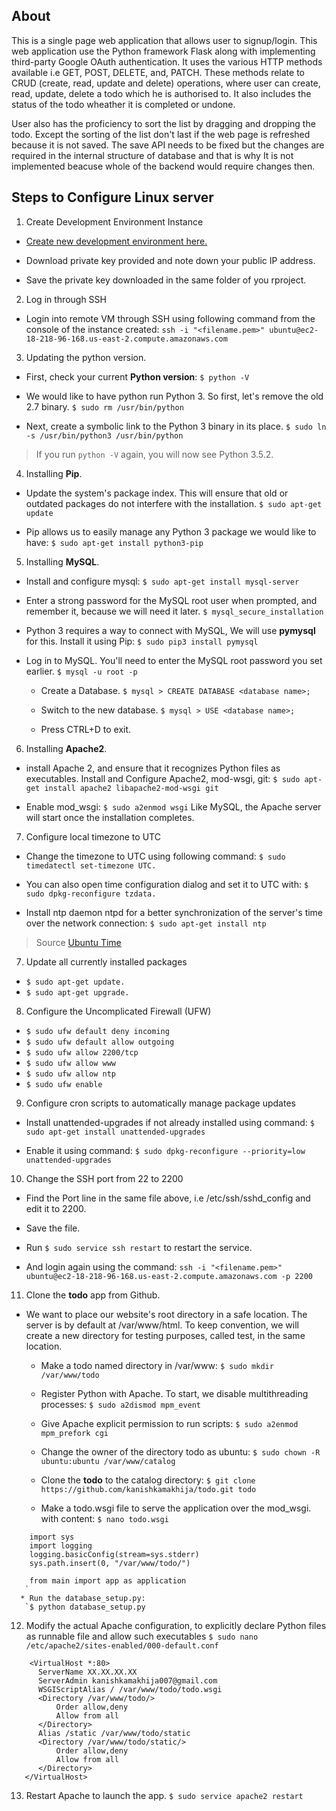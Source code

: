## About
This is a single page web application that allows user to signup/login. This web application use the Python framework Flask
along with implementing third-party Google OAuth authentication. It uses the various HTTP methods available i.e GET, POST, 
DELETE, and, PATCH. These methods relate to CRUD (create, read, update and delete) operations, where user can create, read,
update, delete a todo which he is authorised to. It also includes the status of the todo wheather it is completed or undone.

User also has the proficiency to sort the list by dragging and dropping the todo. Except the sorting of the list don't last
if the web page is refreshed because it is not saved. The save API needs to be fixed but the changes are required in the 
internal structure of database and that is why It is not implemented beacuse whole of the backend would require changes then.

## Steps to Configure Linux server

1. Create Development Environment Instance

 * [Create new development environment here.](https://signin.aws.amazon.com/signin?client_id=arn%3Aaws%3Aiam%3A%3A015428540659%3Auser%2Fhomepage&redirect_uri=https%3A%2F%2Fconsole.aws.amazon.com%2Fconsole%2Fhome%3Fstate%3DhashArgs%2523%26isauthcode%3Dtrue&page=resolve)

* Download private key provided and note down your public IP address.

* Save the private key downloaded in the same folder of you rproject.

2. Log in through SSH

 * Login into remote VM through SSH using following command from the console of the instance created:
   `ssh -i "<filename.pem>" ubuntu@ec2-18-218-96-168.us-east-2.compute.amazonaws.com`

3. Updating the python version.

 * First, check your current **Python version**:
  `$ python -V`

* We would like to have python run Python 3. So first, let's remove the old 2.7 binary.
  `$ sudo rm /usr/bin/python`

* Next, create a symbolic link to the Python 3 binary in its place.
  `$ sudo ln -s /usr/bin/python3 /usr/bin/python`
 
 > If you run `python -V` again, you will now see Python 3.5.2.
 
 4. Installing **Pip**.

* Update the system's package index. This will ensure that old or outdated packages do not interfere with the installation.
    `$ sudo apt-get update`

* Pip allows us to easily manage any Python 3 package we would like to have:
    `$ sudo apt-get install python3-pip`
    
    
5. Installing **MySQL**.

* Install and configure mysql:
   `$ sudo apt-get install mysql-server`
    
* Enter a strong password for the MySQL root user when prompted, and remember it, because we will need it later.
`$ mysql_secure_installation`

* Python 3 requires a way to connect with MySQL, We will use **pymysql** for this. Install it using Pip:
`$ sudo pip3 install pymysql`

* Log in to MySQL. You'll need to enter the MySQL root password you set earlier.
  `$ mysql -u root -p`

  * Create a Database.
   `$ mysql > CREATE DATABASE <database name>;`
  
  * Switch to the new database.
    `$ mysql > USE <database name>;`
  
  * Press CTRL+D to exit. 

 6. Installing **Apache2**.
  *  install Apache 2, and ensure that it recognizes Python files as executables. Install and Configure Apache2, mod-wsgi,        git:
    `$ sudo apt-get install apache2 libapache2-mod-wsgi git`
  
  * Enable mod_wsgi:
    `$ sudo a2enmod wsgi`
    Like MySQL, the Apache server will start once the installation completes.

 7. Configure local timezone to UTC

 * Change the timezone to UTC using following command:
 `$ sudo timedatectl set-timezone UTC.`
 
 * You can also open time configuration dialog and set it to UTC with:
 `$ sudo dpkg-reconfigure tzdata.`
 
 * Install ntp daemon ntpd for a better synchronization of the server's time over the network connection:
 `$ sudo apt-get install ntp`

> Source [Ubuntu Time](https://help.ubuntu.com/community/UbuntuTime)

7. Update all currently installed packages

 * `$ sudo apt-get update.`
 * `$ sudo apt-get upgrade.`

8. Configure the Uncomplicated Firewall (UFW)

 * `$ sudo ufw default deny incoming`
 * `$ sudo ufw default allow outgoing`
 * `$ sudo ufw allow 2200/tcp`
 * `$ sudo ufw allow www`
 * `$ sudo ufw allow ntp`
 * `$ sudo ufw enable`

9. Configure cron scripts to automatically manage package updates

 * Install unattended-upgrades if not already installed using command:
 `$ sudo apt-get install unattended-upgrades`
 
 * Enable it using command:
 `$ sudo dpkg-reconfigure --priority=low unattended-upgrades`

10. Change the SSH port from 22 to 2200

 * Find the Port line in the same file above, i.e /etc/ssh/sshd_config and edit it to 2200.
 
 * Save the file.
 
 * Run `$ sudo service ssh restart` to restart the service.
 
 * And login again using the command:
  `ssh -i "<filename.pem>" ubuntu@ec2-18-218-96-168.us-east-2.compute.amazonaws.com -p 2200`
  
11. Clone the **todo** app from Github. 
 
 * We want to place our website's root directory in a safe location. The server is by default at /var/www/html. To keep         convention, we will create a new directory for testing purposes, called test, in the same location.
    
    * Make a todo named directory in /var/www:
     `$ sudo mkdir /var/www/todo`
     
    * Register Python with Apache. To start, we disable multithreading processes:
      `$ sudo a2dismod mpm_event`
      
    * Give Apache explicit permission to run scripts:
      `$ sudo a2enmod mpm_prefork cgi`
 
    * Change the owner of the directory todo as ubuntu:
     `$ sudo chown -R ubuntu:ubuntu /var/www/catalog`
     
    * Clone the **todo** to the catalog directory:
     `$ git clone https://github.com/kanishkamakhija/todo.git todo`
     
    * Make a todo.wsgi file to serve the application over the mod_wsgi. with content:
     `$ nano todo.wsgi`
     
  ```
      import sys
      import logging
      logging.basicConfig(stream=sys.stderr)
      sys.path.insert(0, "/var/www/todo/")

      from main import app as application
     `
    * Run the database_setup.py:
     `$ python database_setup.py
   ```  
      
 12. Modify the actual Apache configuration, to explicitly declare Python files as runnable file and allow such executables        `$ sudo nano /etc/apache2/sites-enabled/000-default.conf`

```
    <VirtualHost *:80>
      ServerName XX.XX.XX.XX
      ServerAdmin kanishkamakhija007@gmail.com
      WSGIScriptAlias / /var/www/todo/todo.wsgi
      <Directory /var/www/todo/>
          Order allow,deny
          Allow from all
      </Directory>
      Alias /static /var/www/todo/static
      <Directory /var/www/todo/static/>
          Order allow,deny
          Allow from all
      </Directory>
   </VirtualHost>
```   

13. Restart Apache to launch the app.
   `$ sudo service apache2 restart`

